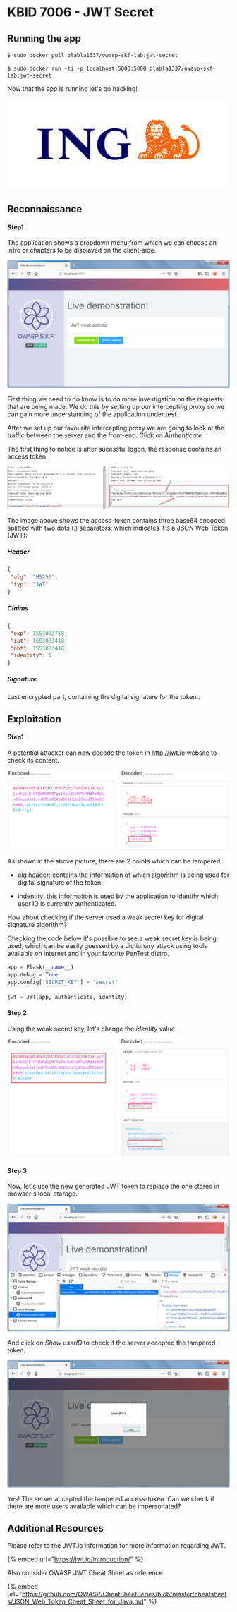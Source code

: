 # KBID 7006 - JWT Secret

## Running the app

```
$ sudo docker pull blabla1337/owasp-skf-lab:jwt-secret
```

```text
$ sudo docker run -ti -p localhost:5000:5000 blabla1337/owasp-skf-lab:jwt-secret
```

 Now that the app is running let's go hacking!

![Docker Image and write-up thanks to ING!](.gitbook/assets/ING_Primary_Logo.png)

## Reconnaissance

#### Step1

The application shows a dropdown menu from which we can choose an intro or chapters to be displayed on the client-side. 

![](.gitbook/assets/jwt-1.png)

First thing we need to do know is to do more investigation on the requests that are being made. We do this by setting up our intercepting proxy so we can gain more understanding of the application under test.

After we set up our favourite intercepting proxy we are going to look at the traffic between the server and the front-end. Click on *Authenticate*.

The first thing to notice is after sucessful logon, the response contains an access token.   

![](.gitbook/assets/jwt-null-2.png)

The image above shows the access-token contains three base64 encoded splitted with two dots (.) separators, which indicates it's a JSON Web Token (JWT):

##### Header

```json
{
 "alg": "HS256",
 "typ": "JWT"
}
```

##### Claims

```json
{
 "exp": 1553003718,
 "iat": 1553003418,
 "nbf": 1553003418,
 "identity": 1
}
```

##### Signature

Last encrypted part, containing the digital signature for the token..

## Exploitation

#### Step1

A potential attacker can now decode the token in http://jwt.io website to check its content. 

![](.gitbook/assets/jwt-null-3.png)

As shown in the above picture, there are 2 points which can be tampered.

- alg header: contains the information of which algorithm is being used for digital signature of the token.

- indentity: this information is used by the application to identify which user ID is currently authenticated. 

How about checking if the server used a weak secret key for digital signature algorithm?

Checking the code below it's possible to see a weak secret key is being used, which can be easily guessed by a dictionary attack using tools available on internet and in your favorite PenTest distro.  

```python
app = Flask(__name__)
app.debug = True
app.config['SECRET_KEY'] = 'secret'

jwt = JWT(app, authenticate, identity)
```

#### Step 2


Using the weak secret key, let's change the *identity* value.

![gitbook\assets\jwt-2](.gitbook\assets\jwt-2.png)

#### Step 3

Now, let's use the new generated JWT token to replace the one stored in browser's local storage.

![](.gitbook/assets/jwt-3.png)

And click on *Show userID* to check if the server accepted the tampered token.

![](.gitbook/assets/jwt-4.png)

Yes! The server accepted the tampered access-token. Can we check if there are more users available which can be impersonated?

## Additional Resources

Please refer to the JWT.io information for more information regarding JWT.

{% embed url="https://jwt.io/introduction/" %}

Also consider OWASP JWT Cheat Sheet as reference.

{% embed url="https://github.com/OWASP/CheatSheetSeries/blob/master/cheatsheets/JSON_Web_Token_Cheat_Sheet_for_Java.md" %}

